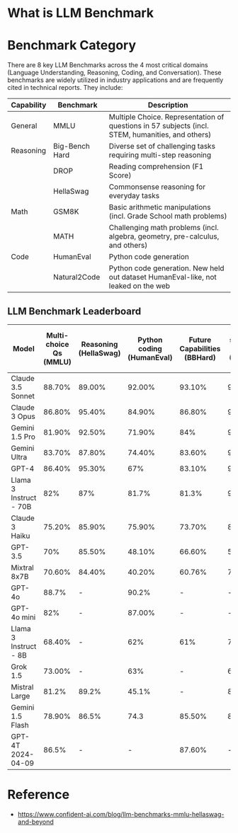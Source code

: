 # What is LLM Benchmark
# Benchmark Category
There are 8 key LLM Benchmarks across the 4 most critical domains (Language Understanding, Reasoning, Coding, and Conversation). These benchmarks are widely utilized in industry applications and are frequently cited in technical reports. They include:

| Capability | Benchmark | Description |
|---|---|---|
| General | MMLU | Multiple Choice. Representation of questions in 57 subjects (incl. STEM, humanities, and others) |
| Reasoning | Big-Bench Hard | Diverse set of challenging tasks requiring multi-step reasoning |
|  | DROP | Reading comprehension (F1 Score) |
|  | HellaSwag | Commonsense reasoning for everyday tasks |
| Math | GSM8K | Basic arithmetic manipulations (incl. Grade School math problems) |
|  | MATH | Challenging math problems (incl. algebra, geometry, pre-calculus, and others) |
| Code | HumanEval | Python code generation |
|  | Natural2Code | Python code generation. New held out dataset HumanEval-like, not leaked on the web |


## LLM Benchmark Leaderboard

| Model | Multi-choice Qs <br> (MMLU) | Reasoning <br> (HellaSwag) | Python coding <br> (HumanEval) | Future Capabilities <br> (BBHard) | Grade school math <br> (GSM-8k) | Math Problems <br> (MATH) |
|---|---|---|---|---|---|---|
| Claude 3.5 Sonnet | 88.70% | 89.00% | 92.00% | 93.10% | 96.40% | 71.10% |
| Claude 3 Opus | 86.80% | 95.40% | 84.90% | 86.80% | 95.00% | 60.10% |
| Gemini 1.5 Pro | 81.90% | 92.50% | 71.90% | 84% | 91.70% | 58.50% |
| Gemini Ultra | 83.70% | 87.80% | 74.40% | 83.60% | 94.40% | 53.20% |
| GPT-4 | 86.40% | 95.30% | 67% | 83.10% | 92% | 52.90% |
| Llama 3 Instruct - 70B | 82% | 87% | 81.7% | 81.3% | 93% | 50.4% |
| Claude 3 Haiku | 75.20% | 85.90% | 75.90% | 73.70% | 88.90% | 38.90% |
| GPT-3.5 | 70% | 85.50% | 48.10% | 66.60% | 57.10% | 34.1% |
| Mixtral 8x7B | 70.60% | 84.40% | 40.20% | 60.76% | 74.40% | 28.40% |
| GPT-4o | 88.7% | - | 90.2% | - | - | 76.60% |
| GPT-4o mini | 82% | - | 87.00% | - | - | 70.20% |
| Llama 3 Instruct - 8B | 68.40% | - | 62% | 61% | 79.60% | 30% |
| Grok 1.5 | 73.00% | - | 63% | - | 62.90% | 23.90% |
| Mistral Large | 81.2% | 89.2% | 45.1% | - | 81% | 45% |
| Gemini 1.5 Flash | 78.90% | 86.5% | 74.3| 85.50% | 86.2 | 54.9% |
| GPT-4T 2024-04-09 | 86.5% | - | - | 87.60% | - | 72.2% | 











# Reference
* https://www.confident-ai.com/blog/llm-benchmarks-mmlu-hellaswag-and-beyond






